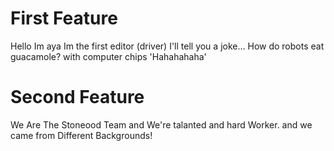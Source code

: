 # First Feature
Hello Im aya Im the first editor (driver)
I'll tell you a joke...
How do robots eat guacamole?
with computer chips 'Hahahahaha'


# Second Feature

We Are The Stoneood Team and We're talanted and hard Worker.
and we came from Different Backgrounds!